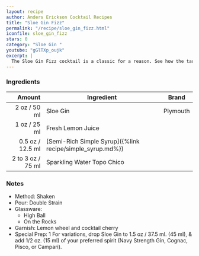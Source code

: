 ```yaml
---
layout: recipe
author: Anders Erickson Cocktail Recipes
title: "Sloe Gin Fizz"
permalink: "/recipe/sloe_gin_fizz.html"
iconfile: sloe_gin_fizz
stars: 0
category: "Sloe Gin "
youtube: "gGlTXp_oujk"
excerpt: |
  The Sloe Gin Fizz cocktail is a classic for a reason. See how the tartness of sloe berries influence this tasty drink.
---
```


### Ingredients

|    Amount | Ingredient                                                | Brand    |
| --------: | --------------------------------------------------------- | -------- |
|      2 oz / 50 ml | Sloe Gin                                                  | Plymouth |
|      1 oz / 25 ml | Fresh Lemon Juice                                         |
|    0.5 oz / 12.5 ml | [Semi-Rich Simple Syrup]({%link recipe/simple_syrup.md%}) |
| 2 to 3 oz / 75 ml | Sparkling Water Topo Chico                                |

### Notes

- Method: Shaken
- Pour: Double Strain
- Glassware:
  - High Ball
  - On the Rocks
- Garnish: Lemon wheel and cocktail cherry
- Special Prep: 1 For variations, drop Sloe Gin to 1.5 oz / 37.5 ml. (45 ml), & add 1/2 oz. (15 ml) of your preferred spirit (Navy Strength Gin, Cognac, Pisco, or Campari).
